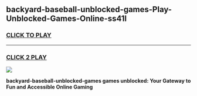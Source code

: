 
## backyard-baseball-unblocked-games-Play-Unblocked-Games-Online-ss41l
<h3>
<a href="https://premium76.site?title=backyard-baseball-unblocked-games&ref=24A">CLICK TO PLAY</a></h3>
<hr>

<h3>
<a href="https://premium76.site?title=backyard-baseball-unblocked-games&ref=24A">CLICK 2 PLAY</a>
  
</h3>

<a href="https://premium76.site?title=backyard-baseball-unblocked-games&ref=24A"><img src="https://clearcache.store/games.png"></a>


**backyard-baseball-unblocked-games games unblocked: Your Gateway to Fun and Accessible Online Gaming**
